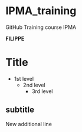 # IPMA_training
GitHub Training course IPMA

**FILIPPE**

# Title
- 1st level
  - 2nd level
    - 3rd level   
## subtitle

New additional line

